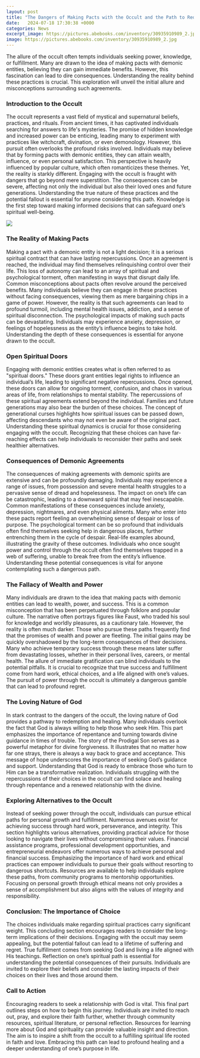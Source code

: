 ```yaml
---
layout: post
title: "The Dangers of Making Pacts with the Occult and the Path to Redemption"
date:   2024-07-18 17:30:38 +0000
categories: News
excerpt_image: https://pictures.abebooks.com/inventory/30935910989_2.jpg
image: https://pictures.abebooks.com/inventory/30935910989_2.jpg
---
```


The allure of the occult often tempts individuals seeking power, knowledge, or fulfillment. Many are drawn to the idea of making pacts with demonic entities, believing they can gain immediate benefits. However, this fascination can lead to dire consequences. Understanding the reality behind these practices is crucial. This exploration will unveil the initial allure and misconceptions surrounding such agreements.
### Introduction to the Occult
The occult represents a vast field of mystical and supernatural beliefs, practices, and rituals. From ancient times, it has captivated individuals searching for answers to life's mysteries. The promise of hidden knowledge and increased power can be enticing, leading many to experiment with practices like witchcraft, divination, or even demonology. However, this pursuit often overlooks the profound risks involved.
Individuals may believe that by forming pacts with demonic entities, they can attain wealth, influence, or even personal satisfaction. This perspective is heavily influenced by popular culture, which often romanticizes these themes. Yet, the reality is starkly different. Engaging with the occult is fraught with dangers that go beyond mere superstition. The consequences can be severe, affecting not only the individual but also their loved ones and future generations.
Understanding the true nature of these practices and the potential fallout is essential for anyone considering this path. Knowledge is the first step toward making informed decisions that can safeguard one’s spiritual well-being.

![](https://pictures.abebooks.com/inventory/30935910989_2.jpg)
### The Reality of Making Pacts
Making a pact with a demonic entity is not a light decision; it is a serious spiritual contract that can have lasting repercussions. Once an agreement is reached, the individual may find themselves relinquishing control over their life. This loss of autonomy can lead to an array of spiritual and psychological torment, often manifesting in ways that disrupt daily life.
Common misconceptions about pacts often revolve around the perceived benefits. Many individuals believe they can engage in these practices without facing consequences, viewing them as mere bargaining chips in a game of power. However, the reality is that such agreements can lead to profound turmoil, including mental health issues, addiction, and a sense of spiritual disconnection. 
The psychological impacts of making such pacts can be devastating. Individuals may experience anxiety, depression, or feelings of hopelessness as the entity’s influence begins to take hold. Understanding the depth of these consequences is essential for anyone drawn to the occult.
### Open Spiritual Doors
Engaging with demonic entities creates what is often referred to as "spiritual doors." These doors grant entities legal rights to influence an individual’s life, leading to significant negative repercussions. Once opened, these doors can allow for ongoing torment, confusion, and chaos in various areas of life, from relationships to mental stability.
The repercussions of these spiritual agreements extend beyond the individual. Families and future generations may also bear the burden of these choices. The concept of generational curses highlights how spiritual issues can be passed down, affecting descendants who may not even be aware of the original pact. 
Understanding these spiritual dynamics is crucial for those considering engaging with the occult. Recognizing that these choices can have far-reaching effects can help individuals to reconsider their paths and seek healthier alternatives.
### Consequences of Demonic Agreements
The consequences of making agreements with demonic spirits are extensive and can be profoundly damaging. Individuals may experience a range of issues, from possession and severe mental health struggles to a pervasive sense of dread and hopelessness. The impact on one’s life can be catastrophic, leading to a downward spiral that may feel inescapable.
Common manifestations of these consequences include anxiety, depression, nightmares, and even physical ailments. Many who enter into these pacts report feeling an overwhelming sense of despair or loss of purpose. The psychological torment can be so profound that individuals often find themselves seeking help in dangerous places, further entrenching them in the cycle of despair.
Real-life examples abound, illustrating the gravity of these outcomes. Individuals who once sought power and control through the occult often find themselves trapped in a web of suffering, unable to break free from the entity’s influence. Understanding these potential consequences is vital for anyone contemplating such a dangerous path.
### The Fallacy of Wealth and Power
Many individuals are drawn to the idea that making pacts with demonic entities can lead to wealth, power, and success. This is a common misconception that has been perpetuated through folklore and popular culture. The narrative often portrays figures like Faust, who traded his soul for knowledge and worldly pleasures, as a cautionary tale. However, the reality is often much darker.
Those who pursue these paths frequently find that the promises of wealth and power are fleeting. The initial gains may be quickly overshadowed by the long-term consequences of their decisions. Many who achieve temporary success through these means later suffer from devastating losses, whether in their personal lives, careers, or mental health.
The allure of immediate gratification can blind individuals to the potential pitfalls. It is crucial to recognize that true success and fulfillment come from hard work, ethical choices, and a life aligned with one’s values. The pursuit of power through the occult is ultimately a dangerous gamble that can lead to profound regret.
### The Loving Nature of God
In stark contrast to the dangers of the occult, the loving nature of God provides a pathway to redemption and healing. Many individuals overlook the fact that God is always willing to help those who seek Him. This part emphasizes the importance of repentance and turning towards divine guidance in times of trouble.
The story of the Prodigal Son serves as a powerful metaphor for divine forgiveness. It illustrates that no matter how far one strays, there is always a way back to grace and acceptance. This message of hope underscores the importance of seeking God’s guidance and support.
Understanding that God is ready to embrace those who turn to Him can be a transformative realization. Individuals struggling with the repercussions of their choices in the occult can find solace and healing through repentance and a renewed relationship with the divine.
### Exploring Alternatives to the Occult
Instead of seeking power through the occult, individuals can pursue ethical paths for personal growth and fulfillment. Numerous avenues exist for achieving success through hard work, perseverance, and integrity. This section highlights various alternatives, providing practical advice for those looking to navigate their lives without compromising their values.
Financial assistance programs, professional development opportunities, and entrepreneurial endeavors offer numerous ways to achieve personal and financial success. Emphasizing the importance of hard work and ethical practices can empower individuals to pursue their goals without resorting to dangerous shortcuts.
Resources are available to help individuals explore these paths, from community programs to mentorship opportunities. Focusing on personal growth through ethical means not only provides a sense of accomplishment but also aligns with the values of integrity and responsibility.
### Conclusion: The Importance of Choice
The choices individuals make regarding spiritual practices carry significant weight. This concluding section encourages readers to consider the long-term implications of their decisions. Engaging with the occult may seem appealing, but the potential fallout can lead to a lifetime of suffering and regret.
True fulfillment comes from seeking God and living a life aligned with His teachings. Reflection on one’s spiritual path is essential for understanding the potential consequences of their pursuits. Individuals are invited to explore their beliefs and consider the lasting impacts of their choices on their lives and those around them.
### Call to Action
Encouraging readers to seek a relationship with God is vital. This final part outlines steps on how to begin this journey. Individuals are invited to reach out, pray, and explore their faith further, whether through community resources, spiritual literature, or personal reflection.
Resources for learning more about God and spirituality can provide valuable insight and direction. The aim is to inspire a shift from the occult to a fulfilling spiritual life rooted in faith and love. Embracing this path can lead to profound healing and a deeper understanding of one’s purpose in life.